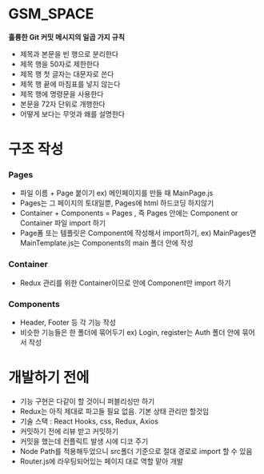 # GSM_SPACE

**훌륭한 Git 커밋 메시지의 일곱 가지 규칙**

- 제목과 본문을 빈 행으로 분리한다
- 제목 행을 50자로 제한한다
- 제목 행 첫 글자는 대문자로 쓴다
- 제목 행 끝에 마침표를 넣지 않는다
- 제목 행에 명령문을 사용한다
- 본문을 72자 단위로 개행한다
- 어떻게 보다는 무엇과 왜를 설명한다

# 구조 작성

### Pages

- 파일 이름 + Page 붙이기 ex) 메인페이지를 만들 때 MainPage.js
- Pages는 그 페이지의 토대일뿐, Pages에 html 하드코딩 하지않기
- Container + Components = Pages , 즉 Pages 안에는 Component or Container 파일 import 하기
- Page폼 또는 템플릿은 Component에 작성해서 import하기, ex) MainPages면 MainTemplate.js는 Components의 main 폴더 안에 작성

### Container

- Redux 관리를 위한 Container이므로 안에 Component만 import 하기

### Components

- Header, Footer 등 각 기능 작성
- 비슷한 기능들은 한 폴더에 묶어두기 ex) Login, register는 Auth 폴더 안에 묶어서 작성

# 개발하기 전에

- 기능 구현은 다같이 할 것이니 퍼블리싱만 하기
- Redux는 아직 제대로 파고들 필요 없음. 기본 상태 관리만 할것임
- 기술 스택 : React Hooks, css, Redux, Axios
- 커밋하기 전에 리뷰 받고 커밋하기
- 커밋을 했는데 컨플릭트 발생 시에 디코 주기
- Node Path를 적용해두었으니 src폴더 기준으로 절대 경로로 import 할 수 있음
- Router.js에 라우팅되어있는 페이지 대로 역할 맡아 개발
